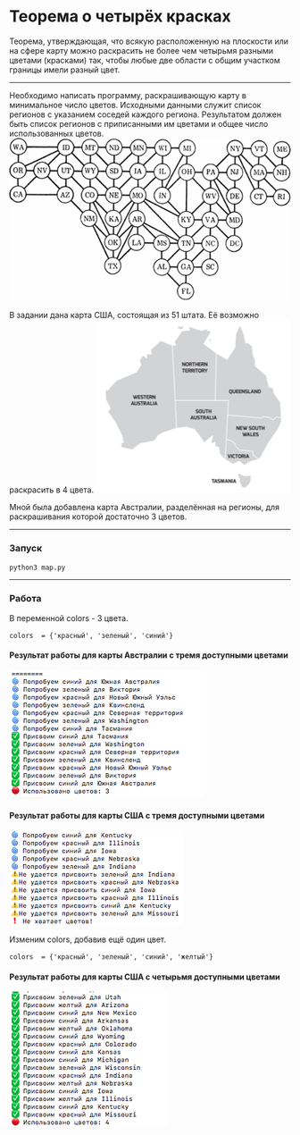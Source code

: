 # Теорема о четырёх красках
Теорема, утверждающая, что всякую расположенную на плоскости или на сфере карту можно раскрасить не более чем четырьмя разными цветами (красками) так, чтобы любые две области с общим участком границы имели разный цвет.
____
Необходимо написать программу, раскрашивающую карту в минимальное число цветов. Исходными данными служит список регионов с указанием соседей каждого региона. Результатом должен быть список регионов с приписанными им цветами и общее число использованных цветов.
![Alt-текст](./img/topo_USA_map.png "Топологическая карта Соединенных Штатов")

В задании дана карта США, состоящая из 51 штата. Её возможно раскрасить в 4 цвета. 
![Alt-текст](./img/AUS_map.png "Карта Австралии с регионами")

Мной была добавлена карта Австралии, разделённая на регионы, для раскрашивания которой достаточно 3 цветов.

____
### Запуск
```
python3 map.py
```
____
### Работа
В переменной colors - 3 цвета.
```
colors  = {'красный', 'зеленый', 'синий'}
```
#### Результат работы для карты Австралии с тремя доступными цветами
![Alt-текст](./img/AUS_result_3.png "Результат работы для карты Австралии с тремя доступными цветами")

#### Результат работы для карты США с тремя доступными цветами
![Alt-текст](./img/USA_result_3.png "Результат работы для карты США с тремя доступными цветами")

Изменим colors, добавив ещё один цвет.
```
colors  = {'красный', 'зеленый', 'синий', 'желтый'}
```
#### Результат работы для карты США с четырьмя доступными цветами
![Alt-текст](./img/USA_result_4.png "Результат работы для карты США с четырьмя доступными цветами")
